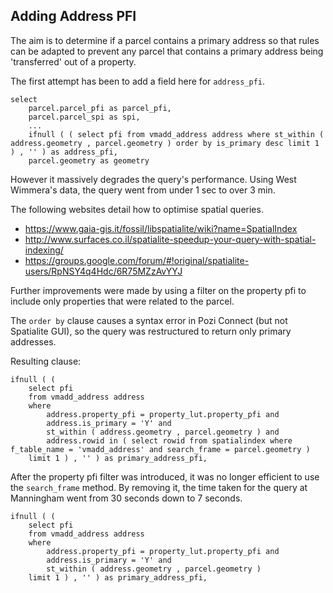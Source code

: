 ## Adding Address PFI

The aim is to determine if a parcel contains a primary address so that rules can be adapted to prevent any parcel that contains a primary address being 'transferred' out of a property.

The first attempt has been to add a field here for `address_pfi`.

```
select
    parcel.parcel_pfi as parcel_pfi,
    parcel.parcel_spi as spi,
    ...
    ifnull ( ( select pfi from vmadd_address address where st_within ( address.geometry , parcel.geometry ) order by is_primary desc limit 1 ) , '' ) as address_pfi,
    parcel.geometry as geometry
```

However it massively degrades the query's performance. Using West Wimmera's data, the query went from under 1 sec to over 3 min.

The following websites detail how to optimise spatial queries.

* https://www.gaia-gis.it/fossil/libspatialite/wiki?name=SpatialIndex
* http://www.surfaces.co.il/spatialite-speedup-your-query-with-spatial-indexing/
* https://groups.google.com/forum/#!original/spatialite-users/RpNSY4q4Hdc/6R75MZzAvYYJ

Further improvements were made by using a filter on the property pfi to include only properties that were related to the parcel.

The `order by` clause causes a syntax error in Pozi Connect (but not Spatialite GUI), so the query was restructured to return only primary addresses.

Resulting clause:

```
ifnull ( (
    select pfi
    from vmadd_address address
    where
        address.property_pfi = property_lut.property_pfi and
        address.is_primary = 'Y' and
        st_within ( address.geometry , parcel.geometry ) and
        address.rowid in ( select rowid from spatialindex where f_table_name = 'vmadd_address' and search_frame = parcel.geometry )
    limit 1 ) , '' ) as primary_address_pfi,
```

After the property pfi filter was introduced, it was no longer efficient to use the `search_frame` method. By removing it, the time taken for the query at Manningham went from 30 seconds down to 7 seconds.


```
ifnull ( (
    select pfi
    from vmadd_address address
    where
        address.property_pfi = property_lut.property_pfi and
        address.is_primary = 'Y' and
        st_within ( address.geometry , parcel.geometry )
    limit 1 ) , '' ) as primary_address_pfi,
```